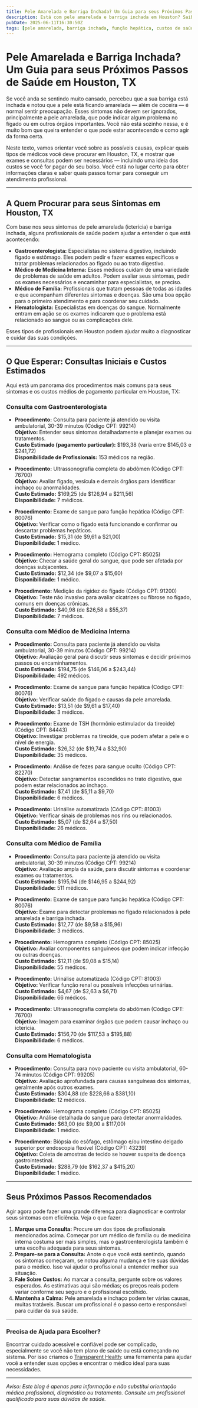 ```yaml
---
title: Pele Amarelada e Barriga Inchada? Um Guia para seus Próximos Passos de Saúde em Houston, TX  
description: Está com pele amarelada e barriga inchada em Houston? Saiba quais profissionais procurar, exames esperados e custos para seus próximos cuidados de saúde.  
pubDate: 2025-06-11T16:30:50Z  
tags: [pele amarelada, barriga inchada, função hepática, custos de saúde, Houston TX, gastroenterologia, medicina interna]  
---
```


# Pele Amarelada e Barriga Inchada? Um Guia para seus Próximos Passos de Saúde em Houston, TX

Se você anda se sentindo muito cansado, percebeu que a sua barriga está inchada e notou que a pele está ficando amarelada — além de coceira — é normal sentir preocupação. Esses sintomas não devem ser ignorados, principalmente a pele amarelada, que pode indicar algum problema no fígado ou em outros órgãos importantes. Você não está sozinho nessa, e é muito bom que queira entender o que pode estar acontecendo e como agir da forma certa.

Neste texto, vamos orientar você sobre as possíveis causas, explicar quais tipos de médicos você deve procurar em Houston, TX, e mostrar que exames e consultas podem ser necessários — incluindo uma ideia dos custos se você for pagar do seu bolso. Você está no lugar certo para obter informações claras e saber quais passos tomar para conseguir um atendimento profissional.

---

## A Quem Procurar para seus Sintomas em Houston, TX

Com base nos seus sintomas de pele amarelada (icterícia) e barriga inchada, alguns profissionais de saúde podem ajudar a entender o que está acontecendo:

- **Gastroenterologista:** Especialistas no sistema digestivo, incluindo fígado e estômago. Eles podem pedir e fazer exames específicos e tratar problemas relacionados ao fígado ou ao trato digestivo.  
- **Médico de Medicina Interna:** Esses médicos cuidam de uma variedade de problemas de saúde em adultos. Podem avaliar seus sintomas, pedir os exames necessários e encaminhar para especialistas, se preciso.  
- **Médico de Família:** Profissionais que tratam pessoas de todas as idades e que acompanham diferentes sintomas e doenças. São uma boa opção para o primeiro atendimento e para coordenar seu cuidado.  
- **Hematologista:** Especialistas em doenças do sangue. Normalmente entram em ação se os exames indicarem que o problema está relacionado ao sangue ou as complicações dele.  

Esses tipos de profissionais em Houston podem ajudar muito a diagnosticar e cuidar das suas condições.

---

## O Que Esperar: Consultas Iniciais e Custos Estimados

Aqui está um panorama dos procedimentos mais comuns para seus sintomas e os custos médios de pagamento particular em Houston, TX:

### Consulta com Gastroenterologista

- **Procedimento:** Consulta para paciente já atendido ou visita ambulatorial, 30-39 minutos (Código CPT: 99214)  
  **Objetivo:** Entender seus sintomas detalhadamente e planejar exames ou tratamentos.  
  **Custo Estimado (pagamento particular):** $193,38 (varia entre $145,03 e $241,72)  
  **Disponibilidade de Profissionais:** 153 médicos na região.

- **Procedimento:** Ultrassonografia completa do abdômen (Código CPT: 76700)  
  **Objetivo:** Avaliar fígado, vesícula e demais órgãos para identificar inchaço ou anormalidades.  
  **Custo Estimado:** $169,25 (de $126,94 a $211,56)  
  **Disponibilidade:** 7 médicos.

- **Procedimento:** Exame de sangue para função hepática (Código CPT: 80076)  
  **Objetivo:** Verificar como o fígado está funcionando e confirmar ou descartar problemas hepáticos.  
  **Custo Estimado:** $15,31 (de $9,61 a $21,00)  
  **Disponibilidade:** 1 médico.

- **Procedimento:** Hemograma completo (Código CPT: 85025)  
  **Objetivo:** Checar a saúde geral do sangue, que pode ser afetada por doenças subjacentes.  
  **Custo Estimado:** $12,34 (de $9,07 a $15,60)  
  **Disponibilidade:** 1 médico.

- **Procedimento:** Medição da rigidez do fígado (Código CPT: 91200)  
  **Objetivo:** Teste não invasivo para avaliar cicatrizes ou fibrose no fígado, comuns em doenças crônicas.  
  **Custo Estimado:** $40,98 (de $26,58 a $55,37)  
  **Disponibilidade:** 7 médicos.

### Consulta com Médico de Medicina Interna

- **Procedimento:** Consulta para paciente já atendido ou visita ambulatorial, 30-39 minutos (Código CPT: 99214)  
  **Objetivo:** Avaliação geral para discutir seus sintomas e decidir próximos passos ou encaminhamentos.  
  **Custo Estimado:** $194,75 (de $146,06 a $243,44)  
  **Disponibilidade:** 492 médicos.

- **Procedimento:** Exame de sangue para função hepática (Código CPT: 80076)  
  **Objetivo:** Verificar saúde do fígado e causas da pele amarelada.  
  **Custo Estimado:** $13,51 (de $9,61 a $17,40)  
  **Disponibilidade:** 3 médicos.

- **Procedimento:** Exame de TSH (hormônio estimulador da tireoide) (Código CPT: 84443)  
  **Objetivo:** Investigar problemas na tireoide, que podem afetar a pele e o nível de energia.  
  **Custo Estimado:** $26,32 (de $19,74 a $32,90)  
  **Disponibilidade:** 35 médicos.

- **Procedimento:** Análise de fezes para sangue oculto (Código CPT: 82270)  
  **Objetivo:** Detectar sangramentos escondidos no trato digestivo, que podem estar relacionados ao inchaço.  
  **Custo Estimado:** $7,41 (de $5,11 a $9,70)  
  **Disponibilidade:** 6 médicos.

- **Procedimento:** Urinálise automatizada (Código CPT: 81003)  
  **Objetivo:** Verificar sinais de problemas nos rins ou relacionados.  
  **Custo Estimado:** $5,07 (de $2,64 a $7,50)  
  **Disponibilidade:** 26 médicos.

### Consulta com Médico de Família

- **Procedimento:** Consulta para paciente já atendido ou visita ambulatorial, 30-39 minutos (Código CPT: 99214)  
  **Objetivo:** Avaliação ampla da saúde, para discutir sintomas e coordenar exames ou tratamentos.  
  **Custo Estimado:** $195,94 (de $146,95 a $244,92)  
  **Disponibilidade:** 511 médicos.

- **Procedimento:** Exame de sangue para função hepática (Código CPT: 80076)  
  **Objetivo:** Exame para detectar problemas no fígado relacionados à pele amarelada e barriga inchada.  
  **Custo Estimado:** $12,77 (de $9,58 a $15,96)  
  **Disponibilidade:** 3 médicos.

- **Procedimento:** Hemograma completo (Código CPT: 85025)  
  **Objetivo:** Avaliar componentes sanguíneos que podem indicar infecção ou outras doenças.  
  **Custo Estimado:** $12,11 (de $9,08 a $15,14)  
  **Disponibilidade:** 55 médicos.

- **Procedimento:** Urinálise automatizada (Código CPT: 81003)  
  **Objetivo:** Verificar função renal ou possíveis infecções urinárias.  
  **Custo Estimado:** $4,67 (de $2,63 a $6,71)  
  **Disponibilidade:** 66 médicos.

- **Procedimento:** Ultrassonografia completa do abdômen (Código CPT: 76700)  
  **Objetivo:** Imagem para examinar órgãos que podem causar inchaço ou icterícia.  
  **Custo Estimado:** $156,70 (de $117,53 a $195,88)  
  **Disponibilidade:** 6 médicos.

### Consulta com Hematologista

- **Procedimento:** Consulta para novo paciente ou visita ambulatorial, 60-74 minutos (Código CPT: 99205)  
  **Objetivo:** Avaliação aprofundada para causas sanguíneas dos sintomas, geralmente após outros exames.  
  **Custo Estimado:** $304,88 (de $228,66 a $381,10)  
  **Disponibilidade:** 12 médicos.

- **Procedimento:** Hemograma completo (Código CPT: 85025)  
  **Objetivo:** Análise detalhada do sangue para detectar anormalidades.  
  **Custo Estimado:** $63,00 (de $9,00 a $117,00)  
  **Disponibilidade:** 1 médico.

- **Procedimento:** Biópsia do esôfago, estômago e/ou intestino delgado superior por endoscopia flexível (Código CPT: 43239)  
  **Objetivo:** Coleta de amostras de tecido se houver suspeita de doença gastrointestinal.  
  **Custo Estimado:** $288,79 (de $162,37 a $415,20)  
  **Disponibilidade:** 1 médico.

---

## Seus Próximos Passos Recomendados

Agir agora pode fazer uma grande diferença para diagnosticar e controlar seus sintomas com eficiência. Veja o que fazer:

1. **Marque uma Consulta:** Procure um dos tipos de profissionais mencionados acima. Começar por um médico de família ou de medicina interna costuma ser mais simples, mas o gastroenterologista também é uma escolha adequada para seus sintomas.  
2. **Prepare-se para a Consulta:** Anote o que você está sentindo, quando os sintomas começaram, se notou alguma mudança e tire suas dúvidas para o médico. Isso vai ajudar o profissional a entender melhor sua situação.  
3. **Fale Sobre Custos:** Ao marcar a consulta, pergunte sobre os valores esperados. As estimativas aqui são médias; os preços reais podem variar conforme seu seguro e o profissional escolhido.  
4. **Mantenha a Calma:** Pele amarelada e inchaço podem ter várias causas, muitas tratáveis. Buscar um profissional é o passo certo e responsável para cuidar da sua saúde.  

---

### Precisa de Ajuda para Escolher?

Encontrar cuidado acessível e confiável pode ser complicado, especialmente se você não tem plano de saúde ou está começando no sistema. Por isso criamos o [Transparent Health](https://transparenthealth.ai): uma ferramenta para ajudar você a entender suas opções e encontrar o médico ideal para suas necessidades.

---

*Aviso: Este blog é apenas para informação e não substitui orientação médica profissional, diagnóstico ou tratamento. Consulte um profissional qualificado para suas dúvidas de saúde.*